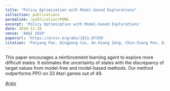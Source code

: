 ```yaml
---
title: "Policy Optimization with Model-based Explorations"
collection: publications
permalink: /publication/POME
excerpt: 'Policy Optimization with Model-based Explorations'
date: 2018-11-18
venue: 'AAAI 2019'
paperurl: 'https://arxiv.org/abs/1811.07350'
citation: 'Feiyang Pan, Qingpeng Cai, An-Xiang Zeng, Chun-Xiang Pan, Qing Da, Hualin He, Qing He, Pingzhong Tang. Policy Optimization with Model-based Explorations. In AAAI 2019.'
---
```

This paper encourages a reinforcement learning agent to explore more difficult states. It estimates the uncertainty of states with the discrepancy of target values from model-free and model-based methods. Our method outperforms PPO on 33 Atari games out of 49.

[Arxiv](https://arxiv.org/abs/1811.07350)

